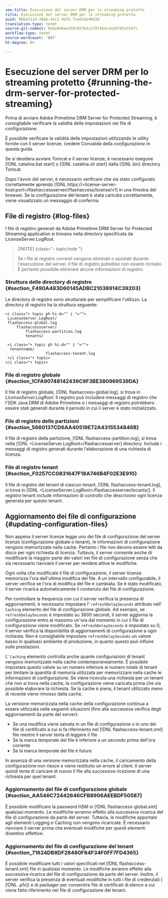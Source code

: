 ```yaml
---
seo-title: Esecuzione del server DRM per lo streaming protetto
title: Esecuzione del server DRM per lo streaming protetto
uuid: 9bbe211d-268b-43c2-9e55-7ce62de40d30
translation-type: tm+mt
source-git-commit: 9d2e046ae259c05fb4c278f464c9a26795e554fc
workflow-type: tm+mt
source-wordcount: '807'
ht-degree: 0%

---
```



# Esecuzione del server DRM per lo streaming protetto {#running-the-drm-server-for-protected-streaming}

Prima di avviare Adobe Primetime DRM Server for Protected Streaming, è consigliabile verificare la validità delle impostazioni nei file di configurazione.

È possibile verificare la validità delle impostazioni utilizzando le utility fornite con il server licenze. (vedere Convalida della *configurazione* in questa guida.

Se si desidera avviare Tomcat e il server licenze, è necessario eseguire [!DNL catalina.bat start] o [!DNL catalina.sh start] dalla [!DNL bin] directory Tomcat.

Dopo l&#39;avvio del server, è necessario verificare che sia stato configurato correttamente aprendo [!DNL https://<lic<span></span>ense-server-host:port>/flashaccessserver/<tenant-name>/flashaccess/license/v1] in una finestra del browser. Se la configurazione del tenant è stata caricata correttamente, viene visualizzato un messaggio di conferma.

## File di registro {#log-files}

I file di registro generati da Adobe Primetime DRM Server for Protected Streaming application si trovano nella directory specificata da LicenseServer.LogRoot.

>[!NOTE] {class=&quot;- topic/note &quot;}
>
>Se i file di registro correnti vengono eliminati o spostati durante l&#39;esecuzione del server, il file di registro potrebbe non essere ricreato. È pertanto possibile eliminare alcune informazioni di registro.

### Struttura delle directory di registro {#section_F490A483D60145ADBC21038914C39203}

Le directory di registro sono strutturate per semplificare l&#39;utilizzo. La directory di registro ha la struttura seguente:

```
<i class="+ topic ph hi-d="" i "="">
 LicenseServer.LogRoot/ 
 flashaccess-global.log 
     flashaccessserver/ 
         flashaccess-partition.log 
         tenants/ 
             
 <i class="+ topic ph hi-d="" i "="">
  tenantname/ 
                  flashaccess-tenant.log
 </i class="+ topic>
</i class="+ topic>
```

### File di registro globale {#section_1CFA90748142439C9F3BE380969539DA}

Il file di registro globale, [!DNL flashaccess-global.log], si trova in *LicenseServer.LogRoot*. Il registro può includere messaggi di registro che l&#39;SDK Java DRM di Adobe Primetime o i messaggi di registro potrebbero essere stati generati durante il periodo in cui il server è stato inizializzato.

### File di registro delle partizioni {#section_5660137CD6AA40519E72A4315534846B}

Il file di registro della partizione, [!DNL flashaccess-partition.log], si trova nella [!DNL <LicenseServer.LogRoot>/flashaccesserver] directory. Include i messaggi di registro generati durante l&#39;elaborazione di una richiesta di licenza.

### File di registro tenant {#section_F0257CC0831647F18A746B4F02E3E910}

Il file di registro del tenant di ciascun tenant, [!DNL flashaccess-tenant.log], si trova in [!DNL &lt;LicenseServer.LogRoot>/flashaccesserver/locants/<tenantname>]. Il registro tenant include informazioni di controllo che descrivono ogni licenza generata per questo tenant.

## Aggiornamento dei file di configurazione {#updating-configuration-files}

Non appena il server licenze legge uno dei file di configurazione del server licenze (configurazione globale o tenant), le informazioni di configurazione vengono memorizzate nella cache. Pertanto i file non devono essere letti da disco per ogni richiesta di licenza. Tuttavia, il server consente anche di modificare la maggior parte dei valori nei file di configurazione senza che sia necessario riavviare il server per rendere attive le modifiche.

Ogni volta che modificate il file di configurazione, il server licenze memorizza l&#39;ora dell&#39;ultima modifica del file. A un intervallo configurabile, il server verifica se l&#39;ora di modifica del file è cambiata. Se è stato modificato, il server ricarica automaticamente il contenuto del file di configurazione.

Per controllare la frequenza con cui il server verifica la presenza di aggiornamenti, è necessario impostare l&#39; `refreshDelaySeconds` attributo nell&#39; `Caching` elemento del file di configurazione globale. Ad esempio, se `refreshDelaySeconds` è impostato su 3600 secondi, il server aggiorna la configurazione entro al massimo un&#39;ora dal momento in cui il file di configurazione viene modificato. Se `refreshDelaySeconds` è impostato su 0, il server verifica la disponibilità di aggiornamenti di configurazione a ogni richiesta. Non è consigliabile impostare `refreshDelaySeconds` un valore basso in qualsiasi ambiente di produzione, in quanto questo può influire sulle prestazioni.

L&#39; `Caching` elemento controlla anche quante configurazioni di tenant vengono memorizzate nella cache contemporaneamente. È possibile impostare questo valore su un numero inferiore al numero totale di tenant per limitare la quantità di memoria utilizzata per memorizzare nella cache le informazioni di configurazione. Se viene ricevuta una richiesta per un tenant che non si trova nella cache, la configurazione viene caricata prima che sia possibile elaborare la richiesta. Se la cache è piena, il tenant utilizzato meno di recente viene rimosso dalla cache.

La versione memorizzata nella cache della configurazione continua a essere utilizzata nelle seguenti situazioni (fino alla successiva verifica degli aggiornamenti da parte del server):

* Se una modifica viene salvata in un file di configurazione o in uno dei file di certificato a cui si fa riferimento nel [!DNL flashaccess-tenant.xml] file mentre il server tenta di leggere il file
* Se la marca temporale del file è inferiore a un secondo prima dell&#39;ora corrente
* Se la marca temporale del file è futura

In assenza di una versione memorizzata nella cache, il caricamento della configurazione non riesce e viene restituito un errore al client. Il server quindi tenta di caricare di nuovo il file alla successiva ricezione di una richiesta per quel tenant.

### Aggiornamento del file di configurazione globale {#section_AA546C72442646CFB8906AEEBDF50587}

È possibile modificare la password HSM in [!DNL flashaccess-global.xml] qualsiasi momento. Le modifiche avranno effetto alla successiva ricarica del file di configurazione da parte del server. Tuttavia, le modifiche apportate agli elementi Logging e Caching non vengono ricaricate. È necessario riavviare il server prima che eventuali modifiche per questi elementi diventino effettive.

### Aggiornamento del file di configurazione del tenant {#section_71624DB8DF28480F84F34F0FF7FD4365}

È possibile modificare tutti i valori specificati nel [!DNL flashaccess-tenant.xml] file in qualsiasi momento. Le modifiche avranno effetto alla successiva ricarica del file di configurazione da parte del server. Inoltre, il server verifica la presenza di eventuali modifiche in tutti i file di credenziali ( [!DNL .pfx]) e di packager per consentire file di certificati di elenco a cui viene fatto riferimento nel file di configurazione del tenant.